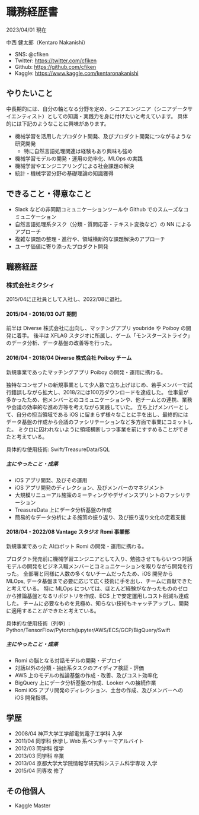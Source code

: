 # 職務経歴書

2023/04/01 現在

中西 健太郎（Kentaro Nakanishi）

- SNS: @cfiken
- Twitter: https://twitter.com/cfiken
- Github: https://github.com/cfiken
- Kaggle: https://www.kaggle.com/kentaronakanishi

## やりたいこと

中長期的には、自分の軸となる分野を定め、シニアエンジニア（シニアデータサイエンティスト）としての知識・実践力を身に付けたいと考えています。
具体的には下記のようなことに興味があります。

- 機械学習を活用したプロダクト開発、及びプロダクト開発につながるような研究開発
  - 特に自然言語処理関連は経験もあり興味も強め
- 機械学習モデルの開発・運用の効率化、MLOps の実践
- 機械学習やエンジニアリングによる社会課題の解決
- 統計・機械学習分野の基礎理論の知識獲得

## できること・得意なこと

- Slack などの非同期コミュニケーションツールや Github でのスムーズなコミュニケーション
- 自然言語処理系タスク（分類・質問応答・テキスト変換など）の NN によるアプローチ
- 複雑な課題の整理・進行や、領域横断的な課題解決のアプローチ
- ユーザ価値に寄り添ったプロダクト開発

## 職務経歴

### 株式会社ミクシィ

2015/04に正社員として入社し、2022/08に退社。

#### 2015/04 - 2016/03 OJT 期間

前半は Diverse 株式会社に出向し、マッチングアプリ youbride や Poiboy の開発に着手。
後半は XFLAG スタジオに所属し、ゲーム「モンスターストライク」のデータ分析、データ基盤の改善等を行った。

#### 2016/04 - 2018/04 Diverse 株式会社 Poiboy チーム

新規事業であったマッチングアプリ Poiboy の開発・運用に携わる。

独特なコンセプトの新規事業として少人数で立ち上げはじめ、若手メンバーで試行錯誤しながら拡大し、2018/2には100万ダウンロードを達成した。
仕事量が多かったため、他メンバーとのコミュニケーションや、他チームとの連携、業務や会議の効率的な進め方等を考えながら実践していた。
立ち上げメンバーとして、自分の担当領域である iOS に留まらず様々なことに手を出し、最終的にはデータ基盤の作成から会議のファシリテーションなど多方面で事業にコミットした。
ミクロに囚われないように領域横断しつつ事業を前にすすめることができたと考えている。

具体的な使用技術: Swift/TreasureData/SQL

##### 主にやったこと・成果

- iOS アプリ開発、及びその運用
- iOS アプリ開発のディレクション、及びメンバーのマネジメント
- 大規模リニューアル施策のミーティングやデザインスプリントのファシリテーション
- TreasureData 上にデータ分析基盤の作成
- 簡易的なデータ分析による施策の振り返り、及び振り返り文化の定着支援

#### 2018/04 - 2022/08 Vantage スタジオ Romi 事業部

新規事業であった AIロボット Romi の開発・運用に携わる。

プロダクト発売前に機械学習エンジニアとして入り、勉強させてもらいつつ対話モデルの開発をビジネス職メンバーとコミュニケーションを取りながら開発を行った。
全部署と同様に人数の多くないチームだったため、iOS 開発から MLOps, データ基盤まで必要に応じて広く技術に手を出し、チームに貢献できたと考えている。
特に MLOps については、ほとんど経験がなかったもののゼロから推論基盤となるリポジトリを作成、ECS 上で安定運用しコスト削減も達成した。
チームに必要なものを見極め、知らない技術もキャッチアップし、開発に適用することができたと考えている。

具体的な使用技術（列挙）: Python/TensorFlow/Pytorch/jupyter/AWS/ECS/GCP/BigQuery/Swift

##### 主にやったこと・成果

- Romi の脳となる対話モデルの開発・デプロイ
- 対話以外の分類・抽出系タスクのアイディア検証・評価
- AWS 上のモデルの推論基盤の作成・改善、及びコスト効率化
- BigQuery 上にデータ分析基盤の作成、Looker への接続作業
- Romi iOS アプリ開発のディレクション、土台の作成、及びメンバーへの iOS 開発指導。

## 学歴

- 2008/04 神戸大学工学部電気電子工学科 入学
- 2011/04 同学科 休学し Web 系ベンチャーでアルバイト
- 2012/03 同学科 復学
- 2013/03 同学科 卒業
- 2013/04 京都大学大学院情報学研究科システム科学専攻 入学
- 2015/04 同専攻 修了

## その他個人

- Kaggle Master

